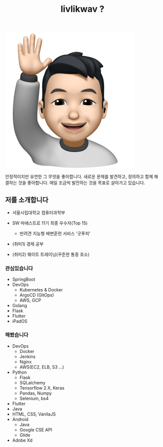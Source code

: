 ﻿---
title: "livlikwav ?"
permalink: /about/
layout: single
author_profile: false
---

![hello_mimoticon_img](/assets/images/bio_hello.png)

안정적이지만 유연한 그 무엇을 좋아합니다.
새로운 문제를 발견하고, 정의하고 함께 해결하는 것을 좋아합니다.
매일 조금씩 발전하는 것을 목표로 살아가고 있습니다.

## 저를 소개합니다

- 서울시립대학교 컴퓨터과학부
- SW 마에스트로 11기 최종 우수자(Top 15)
  - 반려견 지능형 배변훈련 서비스 '굿푸피'

- (취미1) 경제 공부
- (취미2) 웨이트 트레이닝(꾸준한 통증 호소)

### 관심있습니다

- SpringBoot
- DevOps
  - Kubernetes & Docker
  - ArgoCD (GitOps)
  - AWS, GCP
- Golang
- Flask
- Flutter
- iPadOS

### 해봤습니다

- DevOps
  - Docker
  - Jenkins
  - Nginx
  - AWS(EC2, ELB, S3 ...)
- Python
  - Flask
  - SQLalchemy
  - Tensorflow 2.X, Keras
  - Pandas, Numpy
  - Selenium, bs4
- Flutter
- Java
- HTML, CSS, VanilaJS
- Android
  - Java
  - Google CSE API
  - Glide
- Adobe Xd
